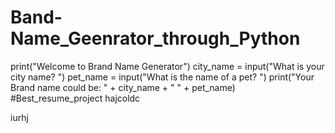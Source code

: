 # Band-Name_Geenrator_through_Python
print("Welcome to Brand Name Generator")
city_name = input("What is your city name? ")
pet_name = input("What is the name of a pet? ")
print("Your Brand name could be: " + city_name + " " + pet_name)
#Best_resume_project
hajcoldc

iurhj
